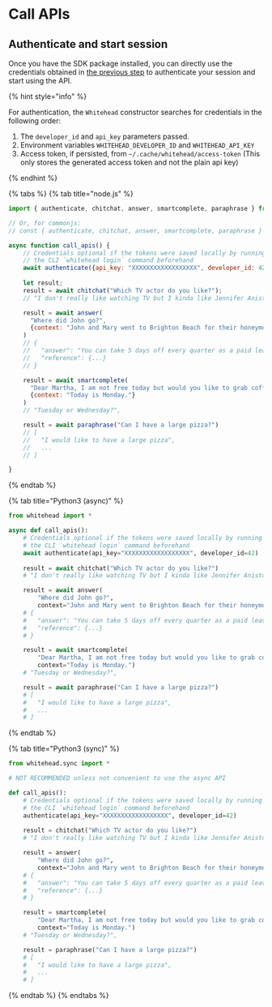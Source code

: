 # Call APIs

## Authenticate and start session

Once you have the SDK package installed, you can directly use the credentials obtained in [the previous step](get-api-key.md#grab-your-id-and-private-key) to authenticate your session and start using the API.

{% hint style="info" %}

For authentication, the `Whitehead` constructor searches for credentials in the following order:

1. The `developer_id` and `api_key` parameters passed.  
2. Environment variables `WHITEHEAD_DEVELOPER_ID` and `WHITEHEAD_API_KEY`  
3. Access token, if persisted, from `~/.cache/whitehead/access-token` (This only stores the generated access token and not the plain api key)  

{% endhint %}

{% tabs %}
{% tab title="node.js" %}
```javascript
import { authenticate, chitchat, answer, smartcomplete, paraphrase } from "@whitehead/sdk";

// Or, for commonjs:
// const { authenticate, chitchat, answer, smartcomplete, paraphrase } = require("@whitehead/sdk");

async function call_apis() {
    // Credentials optional if the tokens were saved locally by running
    // the CLI `whitehead login` command beforehand
    await authenticate({api_key: "XXXXXXXXXXXXXXXXXX", developer_id: 42})
    
    let result;
    result = await chitchat("Which TV actor do you like?");
    // "I don't really like watching TV but I kinda like Jennifer Aniston."

    result = await answer(
      "Where did John go?",
      {context: "John and Mary went to Brighton Beach for their honeymoon."}
    )
    // {
    //   "answer": "You can take 5 days off every quarter as a paid leave.",
    //   "reference": {...}
    // }

    result = await smartcomplete(
      "Dear Martha, I am not free today but would you like to grab coffee on", 
      {context: "Today is Monday."}
    )
    // "Tuesday or Wednesday?",

    result = await paraphrase("Can I have a large pizza?")
    // [
    //   "I would like to have a large pizza",
    //   ...
    // ]

}

```
{% endtab %}

{% tab title="Python3 (async)" %}
``` python
from whitehead import *

async def call_apis():
    # Credentials optional if the tokens were saved locally by running
    # the CLI `whitehead login` command beforehand
    await authenticate(api_key="XXXXXXXXXXXXXXXXXX", developer_id=42)
    
    result = await chitchat("Which TV actor do you like?")
    # "I don't really like watching TV but I kinda like Jennifer Aniston."

    result = await answer(
        "Where did John go?",
        context="John and Mary went to Brighton Beach for their honeymoon.")
    # {
    #   "answer": "You can take 5 days off every quarter as a paid leave.",
    #   "reference": {...}
    # }

    result = await smartcomplete(
        "Dear Martha, I am not free today but would you like to grab coffee on", 
        context="Today is Monday.")
    # "Tuesday or Wednesday?",

    result = await paraphrase("Can I have a large pizza?")
    # [
    #   "I would like to have a large pizza",
    #   ...
    # ]

```
{% endtab %}

{% tab title="Python3 (sync)" %}
``` python
from whitehead.sync import *

# NOT RECOMMENDED unless not convenient to use the async API

def call_apis():
    # Credentials optional if the tokens were saved locally by running
    # the CLI `whitehead login` command beforehand
    authenticate(api_key="XXXXXXXXXXXXXXXXXX", developer_id=42)
    
    result = chitchat("Which TV actor do you like?")
    # "I don't really like watching TV but I kinda like Jennifer Aniston."

    result = answer(
        "Where did John go?",
        context="John and Mary went to Brighton Beach for their honeymoon.")
    # {
    #   "answer": "You can take 5 days off every quarter as a paid leave.",
    #   "reference": {...}
    # }

    result = smartcomplete(
        "Dear Martha, I am not free today but would you like to grab coffee on", 
        context="Today is Monday.")
    # "Tuesday or Wednesday?",

    result = paraphrase("Can I have a large pizza?")
    # [
    #   "I would like to have a large pizza",
    #   ...
    # ]

```
{% endtab %}
{% endtabs %}
